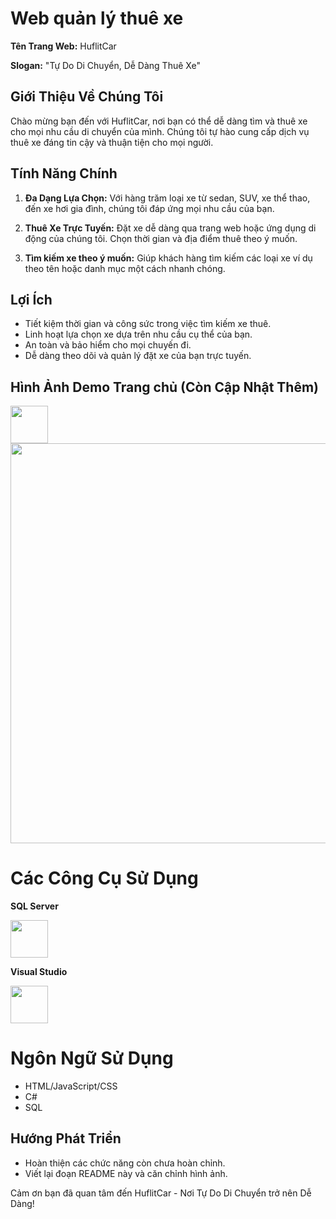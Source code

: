 # **Web quản lý thuê xe**
**Tên Trang Web:** HuflitCar

**Slogan:** "Tự Do Di Chuyển, Dễ Dàng Thuê Xe"

## Giới Thiệu Về Chúng Tôi

Chào mừng bạn đến với HuflitCar, nơi bạn có thể dễ dàng tìm và thuê xe cho mọi nhu cầu di chuyển của mình. Chúng tôi tự hào cung cấp dịch vụ thuê xe đáng tin cậy và thuận tiện cho mọi người.

## Tính Năng Chính

1. **Đa Dạng Lựa Chọn:** Với hàng trăm loại xe từ sedan, SUV, xe thể thao, đến xe hơi gia đình, chúng tôi đáp ứng mọi nhu cầu của bạn.

2. **Thuê Xe Trực Tuyến:** Đặt xe dễ dàng qua trang web hoặc ứng dụng di động của chúng tôi. Chọn thời gian và địa điểm thuê theo ý muốn.

3. **Tìm kiếm xe theo ý muốn:** Giúp khách hàng tìm kiếm các loại xe ví dụ theo tên hoặc danh mục một cách nhanh chóng.

## Lợi Ích

- Tiết kiệm thời gian và công sức trong việc tìm kiếm xe thuê.
- Linh hoạt lựa chọn xe dựa trên nhu cầu cụ thể của bạn.
- An toàn và bảo hiểm cho mọi chuyến đi.
- Dễ dàng theo dõi và quản lý đặt xe của bạn trực tuyến.

## Hình Ảnh Demo Trang chủ (Còn Cập Nhật Thêm)

<img src="https://webtravel.vn/files/images/m%E1%BA%ABu%20website%20thu%C3%AA%20xe.jpg" witdh=60 height =60/>

<img src="https://github.com/DuyQuocPhan/Nhom7_Quanlythuexe_T6_Ca2/assets/107761696/7e00ed13-3b0f-4067-87d4-6c73a1eb0938" witdh=960 height =640/>


# **Các Công Cụ Sử Dụng**

**SQL Server**

<img src="https://www.commvault.com/wp-content/uploads/2019/08/sql-server_logo.jpg?quality=80&w=930" witdh=60 height =60/>


**Visual Studio**

<img src="https://devblogs.microsoft.com/visualstudio/wp-content/uploads/sites/4/2022/06/Visual-Studio-2022-for-Mac-Logo-1024x1024.png" witdh=60 height =60/>


# **Ngôn Ngữ Sử Dụng**

- HTML/JavaScript/CSS
- C#
- SQL

## Hướng Phát Triển

- Hoàn thiện các chức năng còn chưa hoàn chỉnh.
- Viết lại đoạn README này và căn chỉnh hình ảnh.

Cảm ơn bạn đã quan tâm đến HuflitCar - Nơi Tự Do Di Chuyển trở nên Dễ Dàng!
